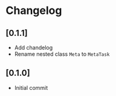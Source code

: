 # Changelog

## [0.1.1]
- Add chandelog
- Rename nested class `Meta` to `MetaTask`

## [0.1.0]
- Initial commit
